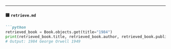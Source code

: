 
---

#### 🟨 `retrieve.md`
```markdown
```python
retrieved_book = Book.objects.get(title="1984")
print(retrieved_book.title, retrieved_book.author, retrieved_book.publication_year)
# Output: 1984 George Orwell 1949
